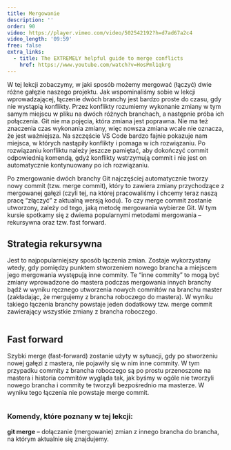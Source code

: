 ```yaml
---
title: Mergowanie
description: ''
order: 90
video: https://player.vimeo.com/video/502542192?h=d7ad67a2c4
video_length: '09:59'
free: false
extra_links:
  - title: The EXTREMELY helpful guide to merge conflicts
    href: https://www.youtube.com/watch?v=HosPml1qkrg
---
```


W tej lekcji zobaczymy, w jaki sposób możemy mergować (łączyć) dwie różne gałęzie naszego projektu. Jak wspominaliśmy sobie w lekcji wprowadzającej, łączenie dwóch branchy jest bardzo proste do czasu, gdy nie wystąpią konflikty. Przez konflikty rozumiemy wykonanie zmiany w tym samym miejscu w pliku na dwóch różnych branchach, a następnie próba ich połączenia. Git nie ma pojęcia, która zmiana jest poprawna. Nie ma też znaczenia czas wykonania zmiany, więc nowsza zmiana wcale nie oznacza, że jest ważniejsza. Na szczęście VS Code bardzo fajnie pokazuje nam miejsca, w których nastąpiły konflikty i pomaga w ich rozwiązaniu. Po rozwiązaniu konfliktu należy jeszcze pamiętać, aby dokończyć commit odpowiednią komendą, gdyż konflikty wstrzymują commit i nie jest on automatycznie kontynuowany po ich rozwiązaniu.

Po zmergowanie dwóch branchy Git najczęściej automatycznie tworzy nowy commit (tzw. merge commit), który to zawiera zmiany przychodzące z mergowanej gałęzi (czyli tej, na której pracowaliśmy i chcemy teraz naszą pracę “złączyć” z aktualną wersją kodu). To czy merge commit zostanie utworzony, zależy od tego, jaką metodę mergowania wybierze Git. W tym kursie spotkamy się z dwiema popularnymi metodami mergowania – rekursywna oraz tzw. fast forward.

## Strategia rekursywna

Jest to najpopularniejszy sposób łączenia zmian. Zostaje wykorzystany wtedy, gdy pomiędzy punktem stworzeniem nowego brancha a miejscem jego mergowania występują inne commity. Te “inne commity” to mogą być zmiany wprowadzone do mastera podczas mergowania innych branchy bądź w wyniku ręcznego utworzenia nowych commitów na branchu master (zakładając, że mergujemy z brancha roboczego do mastera). W wyniku takiego łączenia branchy powstaje jeden dodatkowy tzw. merge commit zawierający wszystkie zmiany z brancha roboczego.

<img src="/online/git-github/img/git/recursive.png" alt="" />

## Fast forward

Szybki merge (fast-forward) zostanie użyty w sytuacji, gdy po stworzeniu nowej gałęzi z mastera, nie pojawiły się w nim inne commity. W tym przypadku commity z brancha roboczego są po prostu przenoszone na mastera i historia commitów wygląda tak, jak byśmy w ogóle nie tworzyli nowego brancha i commity te tworzyli bezpośrednio ma masterze. W wyniku tego łączenia nie powstaje merge commit.

<img src="/online/git-github/img/git/fastforward.png" alt="" />

### Komendy, które poznany w tej lekcji:

**git merge** – dołączanie (mergowanie) zmian z innego brancha do brancha, na którym aktualnie się znajdujemy.
